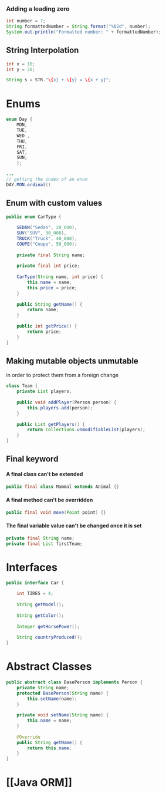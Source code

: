 
### Adding a leading zero

```java
int number = 7;
String formattedNumber = String.format("%02d", number);
System.out.println("Formatted number: " + formattedNumber);
```
## String Interpolation

```java
int x = 10;
int y = 20;

String s = STR."\{x} + \{y} = \{x + y}";
```
# Enums 

```java
enum Day {  
	MON,  
	TUE,  
	WED ,  
	THU,  
	FRI,  
	SAT,  
	SUN;  
    };

...
// getting the index of an enum
DAY.MON.ordinal()
```

## Enum with custom values

```java
public enum CarType {  
  
    SEDAN("Sedan", 20_000),  
    SUV("SUV", 30_000),  
    TRUCK("Truck", 40_000),  
    COUPE("Coupe", 50_000);  
  
    private final String name;  
  
    private final int price;  
  
    CarType(String name, int price) {  
        this.name = name;  
        this.price = price;  
    }  
  
    public String getName() {  
        return name;  
    }  
  
    public int getPrice() {  
        return price;  
    }  
}
```

## Making mutable objects unmutable
in order to protect them from a foreign change

```java
class Team { 
	private List players; 
	
	public void addPlayer(Person person) { 
		this.players.add(person); 
	} 
	
	public List getPlayers() { 
		return Collections.unmodifiableList(players); 
	} 
}
```

## Final keyword

#### A final class can't be extended

```java
public final class Mammal extends Animal {}
```

#### A final method can't be overridden

```java
public final void move(Point point) {}
```

#### The final variable value can't be changed once it is set

```java
private final String name; 
private final List firstTeam;
```
# Interfaces

```java
public interface Car {  

    int TIRES = 4;  
    
    String getModel();  
    
    String getColor();  
    
    Integer getHorsePower();  
    
    String countryProduced();  
}
```
# Abstract Classes

```java
public abstract class BasePerson implements Person { 
	private String name; 
	protected BasePerson(String name) {
		this.setName(name); 
	} 
	
	private void setName(String name) { 
		this.name = name; 
	} 
	
	@Override 
	public String getName() { 
		return this.name; 
	} 
}
```

# [[Java ORM]]